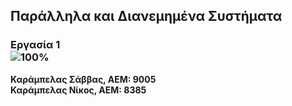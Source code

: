 ## Παράλληλα και Διανεμημένα Συστήματα  
### Εργασία 1  <br>![100%](https://progress-bar.dev/100)  
**Καράμπελας Σάββας, ΑΕΜ: 9005**  
**Καράμπελας Νίκος, ΑΕΜ: 8385**
